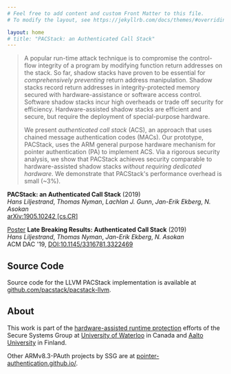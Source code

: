 ```yaml
---
# Feel free to add content and custom Front Matter to this file.
# To modify the layout, see https://jekyllrb.com/docs/themes/#overriding-theme-defaults

layout: home
# title: "PACStack: an Authenticated Call Stack"
---
```



> A popular run-time attack technique is to compromise the control-flow integrity of a program by modifying function return addresses on the stack. So far, shadow stacks have proven to be essential for _comprehensively preventing_ return address manipulation. Shadow stacks record return addresses in integrity-protected memory secured with hardware-assistance or software access control. Software shadow stacks incur high overheads or trade off security for efficiency. Hardware-assisted shadow stacks are efficient and secure, but require the deployment of special-purpose hardware.
>
> We present _authenticated call stack_ (ACS), an approach that uses chained message authentication codes (MACs). Our prototype, PACStack, uses the ARM general purpose hardware mechanism for pointer authentication (PA) to implement ACS. Via a rigorous security analysis, we show that PACStack achieves security comparable to hardware-assisted shadow stacks _without requiring dedicated hardware_. We demonstrate that PACStack's performance overhead is small (~3%).

**PACStack: an Authenticated Call Stack** (2019)  
*Hans Liljestrand*,
*Thomas Nyman*,
*Lachlan J. Gunn*,
*Jan-Erik Ekberg*,
*N. Asokan*  
[arXiv:1905.10242 \[cs.CR\]](https://arxiv.org/abs/1905.10242)

[Poster](/assets/pdfs/PACStack.DAC56-LBR-poster.pdf) **Late Breaking Results: Authenticated Call Stack** (2019)  
*Hans Liljestrand*,
*Thomas Nyman*,
*Jan-Erik Ekberg*,
*N. Asokan*  
ACM DAC '19,  [DOI:10.1145/3316781.3322469](http://doi.acm.org/10.1145/3316781.3322469)

## Source Code

Source code for the LLVM PACStack implementation is available at
[github.com/pacstack/pacstack-llvm](https://github.com/pacstack/pacstack-llvm).

## About

This work is part of the [hardware-assisted runtime
protection](https://ssg.aalto.fi/research/projects/harp) efforts of the Secure
Systems Group at [University of
Waterloo](https://crysp.uwaterloo.ca/research/SSG) in Canada and [Aalto
University](https://ssg.aalto.fi) in Finland.

Other ARMv8.3-PAuth projects by SSG are at [pointer-authentication.github.io/](https://pointer-authentication.github.io).
